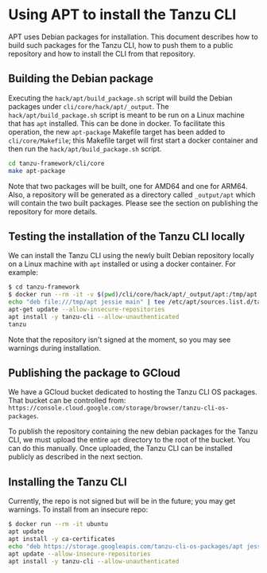 # Using APT to install the Tanzu CLI

APT uses Debian packages for installation.  This document describes how to build such packages
for the Tanzu CLI, how to push them to a public repository and how to install the CLI from that repository.

## Building the Debian package

Executing the `hack/apt/build_package.sh` script will build the Debian packages under `cli/core/hack/apt/_output`.
The `hack/apt/build_package.sh` script is meant to be run on a Linux machine that has `apt` installed.
This can be done in docker.  To facilitate this operation, the new `apt-package` Makefile target has been added
to `cli/core/Makefile`; this Makefile target will first start a docker container and then run the `hack/apt/build_package.sh` script.

```bash
cd tanzu-framework/cli/core
make apt-package
```

Note that two packages will be built, one for AMD64 and one for ARM64.
Also, a repository will be generated as a directory called `_output/apt` which will contain the two
built packages.  Please see the section on publishing the repository for more details.

## Testing the installation of the Tanzu CLI locally

We can install the Tanzu CLI using the newly built Debian repository locally on a Linux machine with `apt` installed
or using a docker container.  For example:

```bash
$ cd tanzu-framework
$ docker run --rm -it -v $(pwd)/cli/core/hack/apt/_output/apt:/tmp/apt ubuntu
echo "deb file:///tmp/apt jessie main" | tee /etc/apt/sources.list.d/tanzu.list
apt-get update --allow-insecure-repositories
apt install -y tanzu-cli --allow-unauthenticated
tanzu
```

Note that the repository isn't signed at the moment, so you may see warnings during installation.

## Publishing the package to GCloud

We have a GCloud bucket dedicated to hosting the Tanzu CLI OS packages.  That bucket can be controlled from:
`https://console.cloud.google.com/storage/browser/tanzu-cli-os-packages`.

To publish the repository containing the new debian packages for the Tanzu CLI, we must upload the entire `apt`
directory to the root of the bucket.  You can do this manually.  Once uploaded, the Tanzu CLI can be installed
publicly as described in the next section.

## Installing the Tanzu CLI

Currently, the repo is not signed but will be in the future; you may get warnings.
To install from an insecure repo:

```bash
$ docker run --rm -it ubuntu
apt update
apt install -y ca-certificates
echo "deb https://storage.googleapis.com/tanzu-cli-os-packages/apt jessie main" | tee /etc/apt/sources.list.d/tanzu.list
apt update --allow-insecure-repositories
apt install -y tanzu-cli --allow-unauthenticated
```
